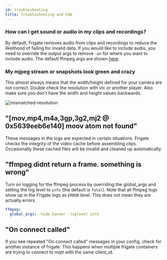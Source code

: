 ```yaml
---
id: troubleshooting
title: Troubleshooting and FAQ
---
```


### How can I get sound or audio in my clips and recordings?
By default, Frigate removes audio from clips and recordings to reduce the likelihood of failing for invalid data. If you would like to include audio, you need to override the output args to remove `-an` for where you want to include audio. The default ffmpeg args are shown [here](configuration/index#ffmpeg).

### My mjpeg stream or snapshots look green and crazy
This almost always means that the width/height defined for your camera are not correct. Double check the resolution with vlc or another player. Also make sure you don't have the width and height values backwards.

![mismatched-resolution](/img/mismatched-resolution.jpg)

## "[mov,mp4,m4a,3gp,3g2,mj2 @ 0x5639eeb6e140] moov atom not found"

These messages in the logs are expected in certain situations. Frigate checks the integrity of the video cache before assembling clips. Occasionally these cached files will be invalid and cleaned up automatically.

## "ffmpeg didnt return a frame. something is wrong"

Turn on logging for the ffmpeg process by overriding the global_args and setting the log level to `info` (the default is `fatal`). Note that all ffmpeg logs show up in the Frigate logs as `ERROR` level. This does not mean they are actually errors.

```yaml
ffmpeg:
  global_args: -hide_banner -loglevel info
```

## "On connect called"

If you see repeated "On connect called" messages in your config, check for another instance of frigate. This happens when multiple frigate containers are trying to connect to mqtt with the same client_id.

